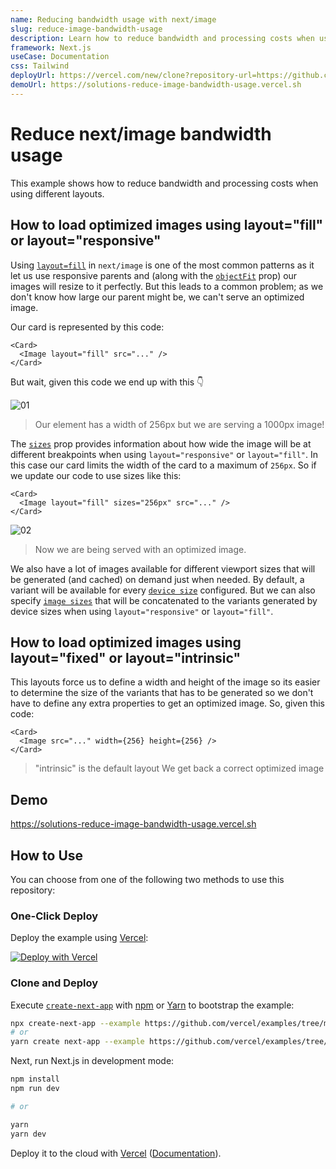 ```yaml
---
name: Reducing bandwidth usage with next/image
slug: reduce-image-bandwidth-usage
description: Learn how to reduce bandwidth and processing costs when using different layouts.
framework: Next.js
useCase: Documentation
css: Tailwind
deployUrl: https://vercel.com/new/clone?repository-url=https://github.com/vercel/examples/tree/main/solutions/reduce-image-bandwidth-usage&project-name=reduce-image-bandwidth-usage&repository-name=reduce-image-bandwidth-usage
demoUrl: https://solutions-reduce-image-bandwidth-usage.vercel.sh
---
```


# Reduce next/image bandwidth usage

This example shows how to reduce bandwidth and processing costs when using different layouts.

## How to load optimized images using layout="fill" or layout="responsive"

Using [`layout=fill`](https://nextjs.org/docs/api-reference/next/image#layout) in `next/image` is one of the most common patterns as it let us use responsive parents and (along with the [`objectFit`](https://nextjs.org/docs/api-reference/next/image#objectfit) prop) our images will resize to it perfectly. But this leads to a common problem; as we don't know how large our parent might be, we can't serve an optimized image.

Our card is represented by this code:

```tsx
<Card>
  <Image layout="fill" src="..." />
</Card>
```

But wait, given this code we end up with this 👇

![01](./public/docs/screenshot-1.jpg)

> Our element has a width of 256px but we are serving a 1000px image!

The [`sizes`](https://nextjs.org/docs/api-reference/next/image#sizes) prop provides information about how wide the image will be at different breakpoints when using `layout="responsive"` or `layout="fill"`. In this case our card limits the width of the card to a maximum of `256px`. So if we update our code to use sizes like this:

```tsx
<Card>
  <Image layout="fill" sizes="256px" src="..." />
</Card>
```

![02](./public/docs/screenshot-2.jpg)

> Now we are being served with an optimized image.

We also have a lot of images available for different viewport sizes that will be generated (and cached) on demand just when needed. By default, a variant will be available for every [`device size`](https://nextjs.org/docs/api-reference/next/image#device-sizes) configured. But we can also specify [`image sizes`](https://nextjs.org/docs/api-reference/next/image#image-sizes) that will be concatenated to the variants generated by device sizes when using `layout="responsive"` or `layout="fill"`.

## How to load optimized images using layout="fixed" or layout="intrinsic"

This layouts force us to define a width and height of the image so its easier to determine the size of the variants that has to be generated so we don't have to define any extra properties to get an optimized image. So, given this code:

```tsx
<Card>
  <Image src="..." width={256} height={256} />
</Card>
```

> "intrinsic" is the default layout
> We get back a correct optimized image

## Demo

https://solutions-reduce-image-bandwidth-usage.vercel.sh

## How to Use

You can choose from one of the following two methods to use this repository:

### One-Click Deploy

Deploy the example using [Vercel](https://vercel.com?utm_source=github&utm_medium=readme&utm_campaign=vercel-examples):

[![Deploy with Vercel](https://vercel.com/button)](https://vercel.com/new/clone?repository-url=https://github.com/vercel/examples/tree/main/solutions/reduce-image-bandwidth-usage&project-name=reduce-image-bandwidth-usage&repository-name=reduce-image-bandwidth-usage)

### Clone and Deploy

Execute [`create-next-app`](https://github.com/vercel/next.js/tree/canary/packages/create-next-app) with [npm](https://docs.npmjs.com/cli/init) or [Yarn](https://yarnpkg.com/lang/en/docs/cli/create/) to bootstrap the example:

```bash
npx create-next-app --example https://github.com/vercel/examples/tree/main/solutions/reduce-image-bandwidth-usage reduce-image-bandwidth-usage
# or
yarn create next-app --example https://github.com/vercel/examples/tree/main/solutions/reduce-image-bandwidth-usage reduce-image-bandwidth-usage
```

Next, run Next.js in development mode:

```bash
npm install
npm run dev

# or

yarn
yarn dev
```

Deploy it to the cloud with [Vercel](https://vercel.com/new?utm_source=github&utm_medium=readme&utm_campaign=edge-middleware-eap) ([Documentation](https://nextjs.org/docs/deployment)).
